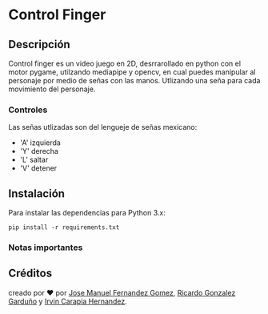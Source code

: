 # Control Finger

## Descripción

Control finger es un video juego en 2D, desrrarollado en python con el motor pygame, utilzando mediapipe y opencv, en cual puedes manipular al personaje por medio de señas con las manos.
Utlizando una seña para cada movimiento del personaje.

### Controles
Las señas utlizadas son del lengueje de señas mexicano:

- 'A' izquierda
- 'Y' derecha
- 'L' saltar
- 'V' detener


## Instalación

Para instalar las dependencias para Python 3.x:

```
pip install -r requirements.txt
```
 
### Notas importantes

## Créditos
creado por ❤️ por [Jose Manuel Fernandez Gomez](https://github.com/Jackelino),  [Ricardo Gonzalez Garduño](https://github.com/YoSoyIo) y [Irvin Carapia Hernandez](https://github.com/XxOnephirexX).

